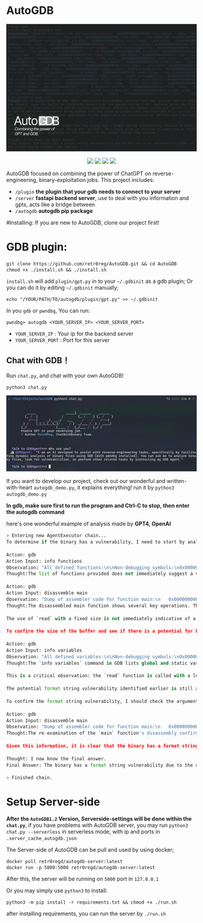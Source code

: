 # AutoGDB
![AUTOGDB](imgs/AUTOGDB.png)
<p align="center">
<a href="https://opensource.org/licenses/MIT"><img src="https://img.shields.io/badge/license-MIT-blueviolet.svg"></a>
<a href="https://github.com/retr0reg/AutoGDB/issues"><img src="https://img.shields.io/github/issues/retr0reg/AutoGDB?color=blueviolet"></a>
<a href="https://www.python.org/"><img src="https://img.shields.io/badge/made%20with-Python3-blueviolet"></a>
<a href="#"><img src="https://img.shields.io/badge/platform-osx%2Flinux%2Fwindows-blueviolet"></a>
</p>

AutoGDB focused on combining the power of ChatGPT on reverse-engineering, binary-exploitation jobs. 
This project includes:
* `/plugin` **the plugin that your gdb needs to connect to your server**
* `/server` **fastapi backend server**, use to deal with you information and gpts, acts like a bridge between
* `/autogdb` **autogdb pip package**

#Installing:
If you are new to AutoGDB, clone our project first!
# GDB plugin:
```shell
git clone https://github.com/retr0reg/AutoGDB.git && cd AutoGDB
chmod +x ./install.sh && ./install.sh
``` 
`install.sh` will add `plugin/gpt.py` in to your `~/.gdbinit` as a gdb plugin; Or you can do it by editing `~/.gdbinit` manually;

```shell
echo "/YOUR/PATH/TO/autogdb/plugin/gpt.py" >> ~/.gdbinit
```

In you `gdb` or `pwndbg`, You can run:
```shell
pwndbg> autogdb <YOUR_SERVER_IP> <YOUR_SERVER_PORT>
```
* `YOUR_SERVER_IP` : Your ip for the backend server
* `YOUR_SERVER_PORT` : Port for this server

## Chat with GDB！
Run `chat.py`, and chat with your own AutoGDB!
```
python3 chat.py
```

![Alt text](imgs/cli_shot.png)

If you want to develop our project, check out our wonderful and written-with-heart `autogdb_demo.py`, it explains everything! run it by `python3 autogdb_demo.py`

**In gdb, make sure first to run the program and Ctrl-C to stop, then enter the autogdb command**



here's one wonderful example of analysis made by **GPT4, OpenAI**
```python
> Entering new AgentExecutor chain...
To determine if the binary has a vulnerability, I need to start by analyzing the binary with GDB to check for any obvious signs of insecure patterns or practices such as unsafe functions, lack of bounds checking, or any other potential security weaknesses.

Action: gdb
Action Input: info functions
Observation: "All defined functions:\n\nNon-debugging symbols:\n0x0000000000000610  _init\n0x0000000000000640  printf@plt\n0x0000000000000650  read@plt\n0x0000000000000660  strcmp@plt\n0x0000000000000670  setvbuf@plt\n0x0000000000000680  __cxa_finalize@plt\n0x0000000000000690  _start\n0x00000000000006c0  deregister_tm_clones\n0x0000000000000700  register_tm_clones\n0x0000000000000750  __do_global_dtors_aux\n0x0000000000000790  frame_dummy\n0x000000000000079a  main\n0x0000000000000830  __libc_csu_init\n0x00000000000008a0  __libc_csu_fini\n0x00000000000008a4  _fini\n"
Thought:The list of functions provided does not immediately suggest a vulnerability, as these are standard functions that one might expect to find in a binary. However, the presence of functions like `printf` and `read` could potentially be of interest, as they can be involved in vulnerabilities if not used correctly (e.g., format string vulnerabilities or buffer overflows). To proceed, I should examine the `main` function to understand how these functions are used within the program.

Action: gdb
Action Input: disassemble main
Observation: "Dump of assembler code for function main:\n   0x000000000000079a <+0>:\tpush   rbp\n   0x000000000000079b <+1>:\tmov    rbp,rsp\n   0x000000000000079e <+4>:\tmov    rax,QWORD PTR [rip+0x20087b]        # 0x201020 <stdout@@GLIBC_2.2.5>\n   0x00000000000007a5 <+11>:\tmov    ecx,0x0\n   0x00000000000007aa <+16>:\tmov    edx,0x2\n   0x00000000000007af <+21>:\tmov    esi,0x0\n   0x00000000000007b4 <+26>:\tmov    rdi,rax\n   0x00000000000007b7 <+29>:\tcall   0x670 <setvbuf@plt>\n   0x00000000000007bc <+34>:\tmov    rax,QWORD PTR [rip+0x20086d]        # 0x201030 <stdin@@GLIBC_2.2.5>\n   0x00000000000007c3 <+41>:\tmov    ecx,0x0\n   0x00000000000007c8 <+46>:\tmov    edx,0x2\n   0x00000000000007cd <+51>:\tmov    esi,0x0\n   0x00000000000007d2 <+56>:\tmov    rdi,rax\n   0x00000000000007d5 <+59>:\tcall   0x670 <setvbuf@plt>\n   0x00000000000007da <+64>:\tmov    edx,0x64\n   0x00000000000007df <+69>:\tlea    rsi,[rip+0x20085a]        # 0x201040 <buf>\n   0x00000000000007e6 <+76>:\tmov    edi,0x0\n   0x00000000000007eb <+81>:\tmov    eax,0x0\n   0x00000000000007f0 <+86>:\tcall   0x650 <read@plt>\n   0x00000000000007f5 <+91>:\tlea    rsi,[rip+0xb8]        # 0x8b4\n   0x00000000000007fc <+98>:\tlea    rdi,[rip+0x20083d]        # 0x201040 <buf>\n   0x0000000000000803 <+105>:\tcall   0x660 <strcmp@plt>\n   0x0000000000000808 <+110>:\ttest   eax,eax\n   0x000000000000080a <+112>:\tjne    0x813 <main+121>\n   0x000000000000080c <+114>:\tmov    eax,0x0\n   0x0000000000000811 <+119>:\tjmp    0x826 <main+140>\n   0x0000000000000813 <+121>:\tlea    rdi,[rip+0x200826]        # 0x201040 <buf>\n   0x000000000000081a <+128>:\tmov    eax,0x0\n   0x000000000000081f <+133>:\tcall   0x640 <printf@plt>\n   0x0000000000000824 <+138>:\tjmp    0x7da <main+64>\n   0x0000000000000826 <+140>:\tpop    rbp\n   0x0000000000000827 <+141>:\tret    \nEnd of assembler dump.\n"
Thought:The disassembled main function shows several key operations. The program is setting up buffer handling with `setvbuf` for both `stdin` and `stdout`, which is a normal operation to control buffering. It then reads up to 0x64 (100) bytes from file descriptor 0 (which is `stdin` in Unix-like systems) into a buffer located at `0x201040`. After reading the input, it compares this buffer with a string located at an offset from the current instruction pointer (the address is not shown in the disassembly but is referenced as `0x8b4`). If the `strcmp` result is zero (meaning the strings are equal), it takes one branch; otherwise, it prints the buffer using `printf` and then loops back to read more input.

The use of `read` with a fixed size is not immediately indicative of a buffer overflow, as we don't know the actual size of the buffer at `0x201040`. However, the use of `printf` with the buffer as a format string is potentially dangerous because if the buffer contains format specifiers (e.g., `%s`, `%x`), they could be used to leak memory contents or cause a crash, which indicates a format string vulnerability.

To confirm the size of the buffer and see if there is a potential for buffer overflow, I need to examine the memory layout of the program, specifically the `.bss` section where uninitialized data like buffers are typically stored.

Action: gdb
Action Input: info variables
Observation: "All defined variables:\n\nNon-debugging symbols:\n0x00000000000008b0  _IO_stdin_used\n0x00000000000008c0  __GNU_EH_FRAME_HDR\n0x0000000000000a04  __FRAME_END__\n0x0000000000200da0  __frame_dummy_init_array_entry\n0x0000000000200da0  __init_array_start\n0x0000000000200da8  __do_global_dtors_aux_fini_array_entry\n0x0000000000200da8  __init_array_end\n0x0000000000200db0  _DYNAMIC\n0x0000000000200fa0  _GLOBAL_OFFSET_TABLE_\n0x0000000000201000  __data_start\n0x0000000000201000  data_start\n0x0000000000201008  __dso_handle\n0x0000000000201010  __TMC_END__\n0x0000000000201010  __bss_start\n0x0000000000201010  _edata\n0x0000000000201020  stdout\n0x0000000000201020  stdout@@GLIBC_2.2.5\n0x0000000000201030  stdin\n0x0000000000201030  stdin@@GLIBC_2.2.5\n0x0000000000201038  completed\n0x0000000000201040  buf\n0x00000000002010a8  _end\n"
Thought:The `info variables` command in GDB lists global and static variables, including those in the `.bss` section. The buffer `buf` is located at `0x201040`, and the next variable `completed` is at `0x201038`. This suggests that the buffer `buf` is located just before `completed`. The difference in addresses between `buf` and `_end` (which marks the end of the `.bss` section) is `0x10a8 - 0x1040 = 0x68` bytes (104 bytes in decimal).

This is a critical observation: the `read` function is called with a length of `0x64` (100 bytes), and the buffer `buf` is 104 bytes long. Therefore, there is no direct buffer overflow vulnerability since the `read` call does not exceed the size of the buffer. However, there is very little space for a null terminator, and if the input does not contain a null byte, this could lead to issues with string handling, although this is not confirmed from the current information.

The potential format string vulnerability identified earlier is still a concern because the `printf` function is called with the buffer as the format string. If an attacker can control the contents of the buffer and include format specifiers, they could exploit this vulnerability.

To confirm the format string vulnerability, I should check the arguments passed to `printf`. If the buffer is directly used as the format string without any additional arguments, this would confirm the vulnerability.

Action: gdb
Action Input: disassemble main
Observation: "Dump of assembler code for function main:\n   0x000000000000079a <+0>:\tpush   rbp\n   0x000000000000079b <+1>:\tmov    rbp,rsp\n   0x000000000000079e <+4>:\tmov    rax,QWORD PTR [rip+0x20087b]        # 0x201020 <stdout@@GLIBC_2.2.5>\n   0x00000000000007a5 <+11>:\tmov    ecx,0x0\n   0x00000000000007aa <+16>:\tmov    edx,0x2\n   0x00000000000007af <+21>:\tmov    esi,0x0\n   0x00000000000007b4 <+26>:\tmov    rdi,rax\n   0x00000000000007b7 <+29>:\tcall   0x670 <setvbuf@plt>\n   0x00000000000007bc <+34>:\tmov    rax,QWORD PTR [rip+0x20086d]        # 0x201030 <stdin@@GLIBC_2.2.5>\n   0x00000000000007c3 <+41>:\tmov    ecx,0x0\n   0x00000000000007c8 <+46>:\tmov    edx,0x2\n   0x00000000000007cd <+51>:\tmov    esi,0x0\n   0x00000000000007d2 <+56>:\tmov    rdi,rax\n   0x00000000000007d5 <+59>:\tcall   0x670 <setvbuf@plt>\n   0x00000000000007da <+64>:\tmov    edx,0x64\n   0x00000000000007df <+69>:\tlea    rsi,[rip+0x20085a]        # 0x201040 <buf>\n   0x00000000000007e6 <+76>:\tmov    edi,0x0\n   0x00000000000007eb <+81>:\tmov    eax,0x0\n   0x00000000000007f0 <+86>:\tcall   0x650 <read@plt>\n   0x00000000000007f5 <+91>:\tlea    rsi,[rip+0xb8]        # 0x8b4\n   0x00000000000007fc <+98>:\tlea    rdi,[rip+0x20083d]        # 0x201040 <buf>\n   0x0000000000000803 <+105>:\tcall   0x660 <strcmp@plt>\n   0x0000000000000808 <+110>:\ttest   eax,eax\n   0x000000000000080a <+112>:\tjne    0x813 <main+121>\n   0x000000000000080c <+114>:\tmov    eax,0x0\n   0x0000000000000811 <+119>:\tjmp    0x826 <main+140>\n   0x0000000000000813 <+121>:\tlea    rdi,[rip+0x200826]        # 0x201040 <buf>\n   0x000000000000081a <+128>:\tmov    eax,0x0\n   0x000000000000081f <+133>:\tcall   0x640 <printf@plt>\n   0x0000000000000824 <+138>:\tjmp    0x7da <main+64>\n   0x0000000000000826 <+140>:\tpop    rbp\n   0x0000000000000827 <+141>:\tret    \nEnd of assembler dump.\n"
Thought:The re-examination of the `main` function's disassembly confirms that the `printf` call at address `0x081f` uses the buffer at `0x201040` directly as the format string (`rdi` register holds the first argument to functions in the x86_64 calling convention, which is the format string for `printf`). There are no additional arguments being pushed onto the stack or loaded into registers for this `printf` call, which means that any format specifiers in the buffer will be interpreted by `printf` and could potentially be exploited.

Given this information, it is clear that the binary has a format string vulnerability because it uses uncontrolled input as the format string for `printf`. This could allow an attacker to read from or write to memory locations, depending on the contents of the format string they provide.

Thought: I now know the final answer.
Final Answer: The binary has a format string vulnerability due to the use of an uncontrolled buffer as the format string argument for `printf`.

> Finished chain.
```
# Setup Server-side
**After the `AutoGDB1.2` Version, Serverside-settings will be done within the `chat.py`**, if you have problems with AutoGDB server, you may run `python3 chat.py --serverless` in serverless mode, with ip and ports in `.server_cache_autogdb.json`

The Server-side of AutoGDB can be pull and used by using docker;
```shell
docker pull retr0regd/autogdb-server:latest
docker run -p 5000:5000 retr0regd/autogdb-server:latest
```
After this, the server will be running on `5000` port in `127.0.0.1`

Or you may simply use `python3` to install:

```shell
python3 -m pip install -r requirements.txt && chmod +x ./run.sh
```
after installing requirements, you can run the server by `./run.sh`
